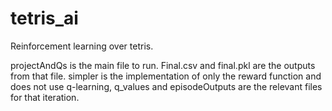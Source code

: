 # tetris_ai
Reinforcement learning over tetris.

projectAndQs is the main file to run. Final.csv and final.pkl are the outputs from that file. simpler is the implementation of only the reward function and does not use q-learning, q_values and episodeOutputs are the relevant files for that iteration.
